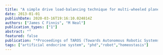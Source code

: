 ```yaml
---
title: "A simple drive load-balancing technique for multi-wheeled planetary rovers"
date: 2013-01-01
publishDate: 2020-03-16T19:16:10.024814Z
authors: ["James C Finnis", "M Neal"]
publication_types: ["1"]
abstract: ""
featured: false
publication: "*Proceedings of TAROS (Towards Autonomous Robotic Systems)*"
tags: ["artificial endocrine system", "phd","robot","homeostasis"]
---
```



